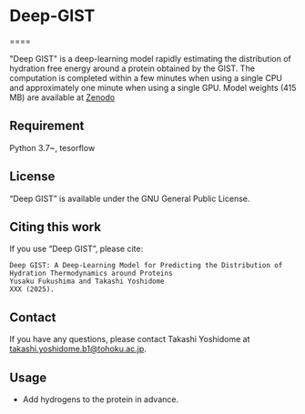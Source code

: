 # Deep-GIST
====

"Deep GIST" is a deep-learning model rapidly estimating the distribution of hydration free energy around a protein obtained by the GIST. The computation is completed within a few minutes when using a single CPU and approximately one minute when using a single GPU.
Model weights (415 MB) are available at [Zenodo](https://zenodo.org/record/XXXXXX)

## Requirement
Python 3.7~, tesorflow  

## License
“Deep GIST” is available under the GNU General Public License.

## Citing this work
If you use “Deep GIST”, please cite:

```
Deep GIST: A Deep-Learning Model for Predicting the Distribution of Hydration Thermodynamics around Proteins
Yusaku Fukushima and Takashi Yoshidome
XXX (2025).
```
## Contact
If you have any questions, please contact Takashi Yoshidome at takashi.yoshidome.b1@tohoku.ac.jp.

## Usage
* Add hydrogens to the protein in advance.
